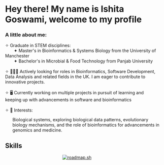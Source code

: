 <H1> Hey there! My name is Ishita Goswami, welcome to my profile</H1>

<H3> A little about me: </H3>
✧ Graduate in STEM disciplines:
<br>
&emsp;&emsp;✦ Master's in Bioinformatics & Systems Biology from the University of Manchester
<br>
&emsp;&emsp;✦ Bachelor's in Microbial & Food Technology from Panjab University
<br><br>
✧ 👩🏻‍💻 Actively looking for roles in Bioinformatics, Software Development, Data Analysis and related fields in the UK. I am eager to contribute to innovative projects.
<br><br>
✧ 🖥️ Currently working on multiple projects in pursuit of learning and keeping up with advancements in software and bioinformatics
<br><br>
✧ 🔬 Interests: <ul>Biological systems, exploring biological data patterns, evolutionary biology mechanisms, and the role of bioinformatics for advancements in genomics and medicine.</ul>

<h2>Skills</h2>
&emsp;&emsp;&emsp;&emsp;&emsp;&emsp;&emsp;&emsp;&emsp;&emsp;&emsp;&emsp;&emsp; 
<a href="https://roadmap.sh"><img src="https://roadmap.sh/card/wide/679907ec1ee9a7b2d0a83c2f?variant=dark&roadmaps=python%2Clinux%2Cgit-github" alt="roadmap.sh"/></a>
<!--
**ishiigos/ishiigos** is a ✨ _special_ ✨ repository because its `README.md` (this file) appears on your GitHub profile.

Here are some ideas to get you started:

- 🔭 I’m currently working on ...
- 🌱 I’m currently learning ...
- 👯 I’m looking to collaborate on ...
- 🤔 I’m looking for help with ...
- 💬 Ask me about ...
- 📫 How to reach me: ...
- 😄 Pronouns: ...
- ⚡ Fun fact: ...
-->
